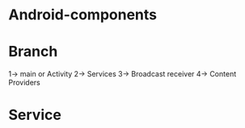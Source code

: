 # Android-components
# Branch
1-> main or Activity
2-> Services
3-> Broadcast receiver
4-> Content Providers

# Service
